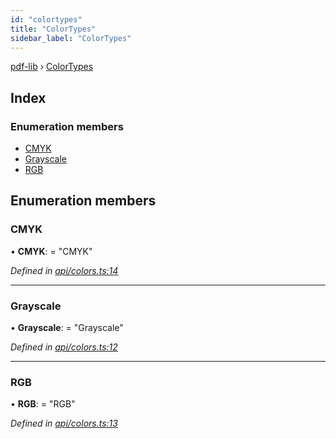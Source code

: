```yaml
---
id: "colortypes"
title: "ColorTypes"
sidebar_label: "ColorTypes"
---
```


[pdf-lib](../index.md) › [ColorTypes](colortypes.md)

## Index

### Enumeration members

* [CMYK](colortypes.md#cmyk)
* [Grayscale](colortypes.md#grayscale)
* [RGB](colortypes.md#rgb)

## Enumeration members

###  CMYK

• **CMYK**: = "CMYK"

*Defined in [api/colors.ts:14](https://github.com/Hopding/pdf-lib/blob/e16420f/src/api/colors.ts#L14)*

___

###  Grayscale

• **Grayscale**: = "Grayscale"

*Defined in [api/colors.ts:12](https://github.com/Hopding/pdf-lib/blob/e16420f/src/api/colors.ts#L12)*

___

###  RGB

• **RGB**: = "RGB"

*Defined in [api/colors.ts:13](https://github.com/Hopding/pdf-lib/blob/e16420f/src/api/colors.ts#L13)*
